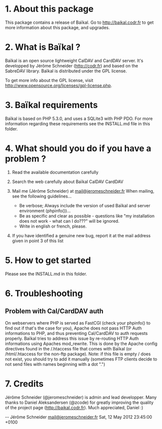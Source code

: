 # 1. About this package

This package contains a release of Baïkal.
Go to http://baikal.codr.fr to get more information about this package, and upgrades.

# 2. What is Baïkal ?

Baïkal is an open source lightweight CalDAV and CardDAV server. It's developped
by Jérôme Schneider (http://codr.fr) and based on the SabreDAV library. Baïkal
is distributed under the GPL license. 

To get more info about the GPL license, visit 
http://www.opensource.org/licenses/gpl-license.php.

# 3. Baïkal requirements

Baïkal is based on PHP 5.3.0, and uses a SQLite3 with PHP PDO. For more
information regarding these requirements see the INSTALL.md file in this folder.

# 4. What should you do if you have a problem ?

  1. Read the available documentation carefully

  2. Search the web carefully about Baïkal CalDAV CardDAV

  3. Mail me (Jérôme Schneider) at mail@jeromeschneider.fr
     When mailing, see the following guidelines... 
     - Be verbose; Always include the version of used Baïkal and
       server environment (phpinfo())...
     - Be as specific and clear as possible - questions like "my
       installation does not work - what can I do???" will be ignored.
     - Write in english or french, please.

  4. If you have identified a genuine new bug, report it at
     the mail address given in point 3 of this list

# 5. How to get started

Please see the INSTALL.md in this folder.

# 6. Troubleshooting

## Problem with Cal/CardDAV auth
On webservers where PHP is served as FastCGI (check your phpinfo()
to find out if that's the case for you), Apache does not pass HTTP
Auth informations to PHP, and thus preventing Cal/CardDAV to auth
requests properly. Baïkal tries to address this issue by re-routing
HTTP Auth informations using Apaches mod_rewrite. This is done by the
Apache config directives found in the /.htaccess file that comes with Baïkal
(or /html/.htaccess for the non-ftp package).
Note: if this file is empty / does not exist, you should try to add it manually
(sometimes FTP clients decide to not send files with names beginning with a dot ".")

# 7. Credits
Jérôme Schneider (@jeromeschneider) is admin and lead developper.
Many thanks to Daniel Aleksandersen (@zcode) for greatly improving the quality of the project page (http://baikal.codr.fr). Much appreciated, Daniel :)

-- Jérôme Schneider <mail@jeromeschneider.fr>  Sat, 12 May 2012 23:45:00 +0100